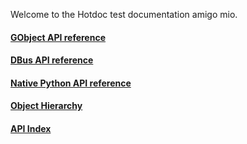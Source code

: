 Welcome to the Hotdoc test documentation amigo mio.

#### [GObject API reference](test-api.markdown)
#### [DBus API reference](test-dbus-api.markdown)
#### [Native Python API reference](test-python-api.markdown)
#### [Object Hierarchy]()
#### [API Index]()
